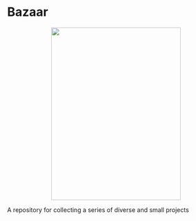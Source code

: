 # Bazaar

<p align="center">
  <img width="300" height="400" src="https://upload.wikimedia.org/wikipedia/commons/thumb/c/c8/Godefroy_de_Hagemann_Orientalische_Basarszene.jpg/675px-Godefroy_de_Hagemann_Orientalische_Basarszene.jpg">
</p>

A repository for collecting a series of diverse and small projects
